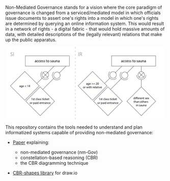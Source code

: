 Non-Mediated Governance stands for a vision where the core paradigm of governance is changed from a serviced/mediated model in which officials issue documents to assert one's rights into a model in which one's rights are determined by querying an online information system. This would result in a network of rights - a digital fabric - that would hold massive amounts of data, with detailed descriptions of the (legally relevant) relations that make up the public apparatus. 

![CBR constellations: different rules governing the same desired eligibility](figures/Fig%2009.3%20(cbr%20sauna).png)

This repository contains the tools needed to understand and plan informatized systems capable of providing non-mediated governance:

* [Paper](scgov%20-%20ch09%20-%20nmGov,%20CBR.pdf) explaining:
  * non-mediated governance (nm-Gov)
  * constellation-based reasoning (CBR)
  * the CBR diagramming technique

* [CBR-shapes library](CBR%20Elements.xml) for draw.io